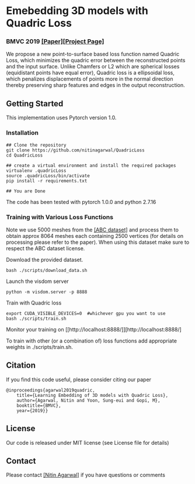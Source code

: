 # Emebedding 3D models with Quadric Loss 
### BMVC 2019 [[Paper]](https://arxiv.org/abs/1907.10250)[[Project Page]](https://www.ics.uci.edu/~agarwal/quadLoss/index.html)

We propose a new point-to-surface based loss function named Quadric Loss, which minimizes the quadric error between the reconstructed points and the input surface. Unlike Chamfers or L2 which are spherical losses (equidistant points have equal error), Quadric loss is a ellipsoidal loss, which penalizes displacements of points more in the normal direction thereby preserving sharp features and edges in the output reconstruction.

## Getting Started

This implementation uses Pytorch version 1.0. 

### Installation

```
## Clone the repository
git clone https://github.com/nitinagarwal/QuadricLoss
cd QuadricLoss

## create a virtual environment and install the required packages
virtualenv .quadricLoss
source .quadricLoss/bin/activate
pip install -r requirements.txt

## You are Done
```

The code has been tested with pytorch 1.0.0 and python 2.7.16

### Training with Various Loss Functions

Note we use 5000 meshes from the [[ABC dataset]](https://deep-geometry.github.io/abc-dataset/) and process them to obtain approx 8064 meshes each containing 2500 vertices (for details on processing please refer to the paper). When using this dataset make sure to respect the ABC dataset license. 

Download the provided dataset. 
```
bash ./scripts/download_data.sh
```


Launch the visdom server
```
python -m visdom.server -p 8888
```

Train with Quadric loss
```
export CUDA_VISIBLE_DEVICES=0  #whichever gpu you want to use
bash ./scripts/train.sh
```

Monitor your training on [[http://localhost:8888/]][http://localhost:8888/]

To train with other (or a combination of) loss functions add appropriate weights in ./scripts/train.sh.




## Citation
If you find this code useful, please consider citing our paper

```
@inproceedings{agarwal2019quadric,
    title={Learning Embedding of 3D models with Quadric Loss},
    author={Agarwal, Nitin and Yoon, Sung-eui and Gopi, M},
    booktitle={BMVC},
    year={2019}}
```

## License
Our code is released under MIT license (see License file for details)

## Contact
Please contact [[Nitin Agarwal]](https://www.ics.uci.edu/~agarwal/) if you have questions or comments
